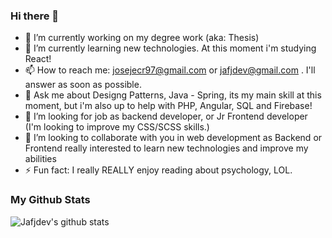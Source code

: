 ### Hi there 👋

- 🔭 I’m currently working on my degree work (aka: Thesis)
- 🌱 I’m currently learning new technologies. At this moment i'm studying React!
- 📫 How to reach me: josejecr97@gmail.com or jafjdev@gmail.com . I'll answer as soon as possible.
- 💬 Ask me about Designg Patterns, Java - Spring, its my main skill at this moment, but i'm also up to help with PHP, Angular, SQL and Firebase!
- 🤔 I’m looking for job as backend developer, or Jr Frontend developer (I'm looking to improve my CSS/SCSS skills.)
- 👯 I’m looking to collaborate with you in web development as Backend or Frontend really interested to learn new technologies and improve my abilities 
- ⚡ Fun fact: I really REALLY enjoy reading about psychology, LOL.


### My Github Stats
![Jafjdev's github stats](https://github-readme-stats.vercel.app/api?username=jafjdev&show_icons=true&theme=radical&count_private=true)
